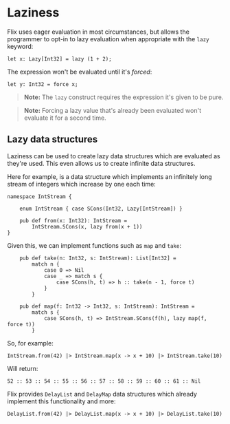 # Laziness

Flix uses eager evaluation in most circumstances, but allows the programmer to opt-in to lazy evaluation when appropriate with the `lazy` keyword:

```flix
let x: Lazy[Int32] = lazy (1 + 2);
```

The expression won't be evaluated until it's *forced*:

```flix
let y: Int32 = force x;
```
> **Note:** The `lazy` construct requires the expression it's given to be pure.

> **Note:** Forcing a lazy value that's already been evaluated won't evaluate it for a second time.

## Lazy data structures

Laziness can be used to create lazy data structures which are evaluated as they're used. This even allows us to create infinite data structures.

Here for example, is a data structure which implements an infinitely long stream of integers which increase by one each time:

```flix
namespace IntStream {

    enum IntStream { case SCons(Int32, Lazy[IntStream]) }

    pub def from(x: Int32): IntStream =
        IntStream.SCons(x, lazy from(x + 1))
}
```

Given this, we can implement functions such as `map` and `take`:

```flix
    pub def take(n: Int32, s: IntStream): List[Int32] =
        match n {
            case 0 => Nil
            case _ => match s {
                case SCons(h, t) => h :: take(n - 1, force t)
            }
        }

    pub def map(f: Int32 -> Int32, s: IntStream): IntStream =
        match s {
            case SCons(h, t) => IntStream.SCons(f(h), lazy map(f, force t))
        }
```

So, for example:

```flix
IntStream.from(42) |> IntStream.map(x -> x + 10) |> IntStream.take(10)
```

Will return:

```flix
52 :: 53 :: 54 :: 55 :: 56 :: 57 :: 58 :: 59 :: 60 :: 61 :: Nil
```

Flix provides `DelayList` and `DelayMap` data structures which already implement this functionality and more:

```flix
DelayList.from(42) |> DelayList.map(x -> x + 10) |> DelayList.take(10)
```
